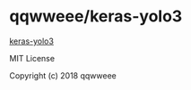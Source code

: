 
# qqwweee/keras-yolo3

[keras-yolo3](https://github.com/qqwweee/keras-yolo3)


MIT License

Copyright (c) 2018 qqwweee
